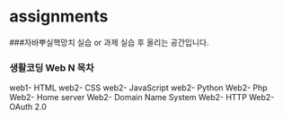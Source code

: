 # assignments

###자바뿌실핵망치
실습 or 과제 실습 후 올리는 공간입니다.

### 생활코딩 Web N 목차
web1- HTML
web2- CSS
web2- JavaScript
web2- Python
Web2- Php
Web2- Home server
Web2- Domain Name System
Web2- HTTP
Web2- OAuth 2.0
